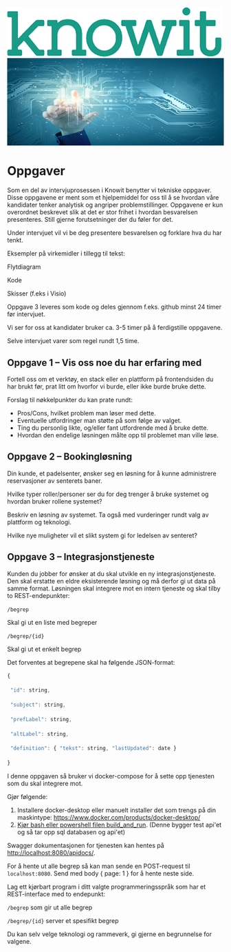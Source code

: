 ![Knowit.png](../Knowit.png)
![Technology.png](../Technology.png)

# Oppgaver

Som en del av intervjuprosessen i Knowit benytter vi tekniske oppgaver. Disse oppgavene er ment som et hjelpemiddel for oss til å se hvordan våre kandidater tenker analytisk og angriper problemstillinger. Oppgavene er kun overordnet beskrevet slik at det er stor frihet i hvordan besvarelsen presenteres. Still gjerne forutsetninger der du føler for det.

Under intervjuet vil vi be deg presentere besvarelsen og forklare hva du har tenkt.

Eksempler på virkemidler i tillegg til tekst:

Flytdiagram

Kode

Skisser (f.eks i Visio)

Oppgave 3 leveres som kode og deles gjennom f.eks. github minst 24 timer før intervjuet.

Vi ser for oss at kandidater bruker ca. 3-5 timer på å ferdigstille oppgavene.

Selve intervjuet varer som regel rundt 1,5 time.

## Oppgave 1 – Vis oss noe du har erfaring med

Fortell oss om et verktøy, en stack eller en plattform på frontendsiden du har brukt før, prat litt om hvorfor vi burde, eller ikke burde bruke dette.

Forslag til nøkkelpunkter du kan prate rundt:

-   Pros/Cons, hvilket problem man løser med dette.
-   Eventuelle utfordringer man støtte på som følge av valget.
-   Ting du personlig likte, og/eller fant utfordrende med å bruke dette.
-   Hvordan den endelige løsningen målte opp til problemet man ville løse.

## Oppgave 2 – Bookingløsning

Din kunde, et padelsenter, ønsker seg en løsning for å kunne administrere reservasjoner av senterets baner.

Hvilke typer roller/personer ser du for deg trenger å bruke systemet og hvordan bruker rollene systemet?

Beskriv en løsning av systemet. Ta også med vurderinger rundt valg av plattform og teknologi.

Hvilke nye muligheter vil et slikt system gi for ledelsen av senteret?

## Oppgave 3 – Integrasjonstjeneste

Kunden du jobber for ønsker at du skal utvikle en ny integrasjonstjeneste. Den skal erstatte en eldre eksisterende løsning og må derfor gi ut data på samme format. Løsningen skal integrere mot en intern tjeneste og skal tilby to REST-endepunkter:

`/begrep`

Skal gi ut en liste med begreper

`/begrep/{id}`

Skal gi ut et enkelt begrep

Det forventes at begrepene skal ha følgende JSON-format:

```javascript
{

 "id": string,

 "subject": string,

 "prefLabel": string,

 "altLabel": string,

 "definition": { "tekst": string, "lastUpdated": date }

}
```

I denne oppgaven så bruker vi docker-compose for å sette opp tjenesten som du skal integrere mot.

Gjør følgende:

1. Installere docker-desktop eller manuelt installer det som trengs på din maskintype:
   <https://www.docker.com/products/docker-desktop/>
2. [Kjør bash eller powershell filen build_and_run](../Backend/build_and_run.sh).
   (Denne bygger test api'et og så tar opp sql databasen og api'et)

Swagger dokumentasjonen for tjenesten kan hentes på <http://localhost:8080/apidocs/>.

For å hente ut alle begrep så kan man sende en POST-request til `localhost:8080`. Send med body { page: 1 } for å hente neste side.

Lag ett kjørbart program i ditt valgte programmeringsspråk som har et REST-interface med to endepunkt:

`/begrep` som gir ut alle begrep

`/begrep/{id}` server et spesifikt begrep

Du kan selv velge teknologi og rammeverk, gi gjerne en begrunnelse for valgene.
